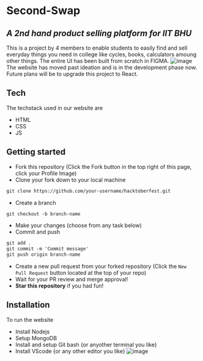 # Second-Swap

## _A 2nd hand product selling platform for IIT BHU_

This is a project by 4 members to enable students to easily find and sell everyday things you need in college like cycles, books, calculators amoung other things. The entire UI has been built from scratch in FIGMA.
![image](https://user-images.githubusercontent.com/103768983/193536875-0fd721bf-4c1a-44f6-8341-9188fad68056.png)
The website has moved past ideation and is in the development phase now. Future plans will be to upgrade this project to React.

## Tech

The techstack used in our website are

- HTML
- CSS
- JS

## Getting started

- Fork this repository (Click the Fork button in the top right of this page, click your Profile Image)
- Clone your fork down to your local machine

```markdown
git clone https://github.com/your-username/hacktoberfest.git
```

- Create a branch

```markdown
git checkout -b branch-name
```

- Make your changes (choose from any task below)
- Commit and push

```markdown
git add .
git commit -m 'Commit message'
git push origin branch-name
```

- Create a new pull request from your forked repository (Click the `New Pull Request` button located at the top of your repo)
- Wait for your PR review and merge approval!
- **Star this repository** if you had fun!

## Installation

To run the website

- Install Nodejs
- Setup MongoDB
- Install and setup Git bash {or anyother terminal you like}
- Install VScode {or any other editor you like}
  ![image](https://user-images.githubusercontent.com/103768983/193662705-0795d53b-9480-4e57-b8b0-2c45a72badd3.png)
